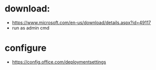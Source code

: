 

# download: 
- https://www.microsoft.com/en-us/download/details.aspx?id=49117
- run as admin cmd

# configure
- https://config.office.com/deploymentsettings

